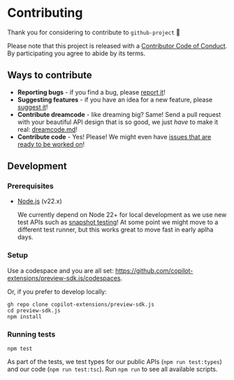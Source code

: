 # Contributing

Thank you for considering to contribute to `github-project` 💖

Please note that this project is released with a [Contributor Code of Conduct](./CODE_OF_CONDUCT.md).
By participating you agree to abide by its terms.

## Ways to contribute

- **Reporting bugs** - if you find a bug, please [report it](https://github.com/copilot-extensions/preview-sdk.js/issues/new)!
- **Suggesting features** - if you have an idea for a new feature, please [suggest it](https://github.com/copilot-extensions/preview-sdk.js/issues/new)!
- **Contribute dreamcode** - like dreaming big? Same! Send a pull request with your beautiful API design that is so good, we just _have_ to make it real: [dreamcode.md](https://github.com/copilot-extensions/preview-sdk.js/blob/main/dreamcode.md)!
- **Contribute code** - Yes! Please! We might even have [issues that are ready to be worked on](https://github.com/copilot-extensions/preview-sdk.js/issues?q=is%3Aissue%20state%3Aopen%20label%3A%22pull%20request%20welcome%22)!

## Development

### Prerequisites

- [Node.js](https://nodejs.org/) (v22.x)

  We currently depend on Node 22+ for local development as we use new test APIs such as [snapshot testing](https://nodejs.org/api/test.html#snapshot-testing)! At some point we might move to a different test runner, but this works great to move fast in early aplha days.

### Setup

Use a codespace and you are all set: https://github.com/copilot-extensions/preview-sdk.js/codespaces.

Or, if you prefer to develop locally:

```
gh repo clone copilot-extensions/preview-sdk.js
cd preview-sdk.js
npm install
```

### Running tests

```
npm test
```

As part of the tests, we test types for our public APIs (`npm run test:types`) and our code (`npm run test:tsc`). Run `npm run` to see all available scripts.
